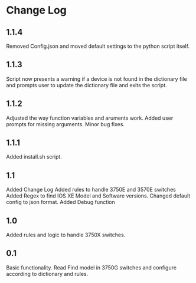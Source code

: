 # Change Log

## 1.1.4
Removed Config.json and moved default settings to the python script itself.

## 1.1.3
Script now presents a warning if a device is not found in the dictionary file and prompts user to update the dictionary file and exits the script.

## 1.1.2
Adjusted the way function variables and aruments work.
Added user prompts for missing arguments.
Minor bug fixes.

## 1.1.1
Added install.sh script.

## 1.1
Added Change Log
Added rules to handle 3750E and 3570E switches
Added Regex to find IOS XE Model and Software versions.
Changed default config to json format.
Added Debug function

## 1.0
Added rules and logic to handle 3750X switches.

## 0.1
Basic functionality. Read Find model in 3750G switches and configure according to dictionary and rules.

